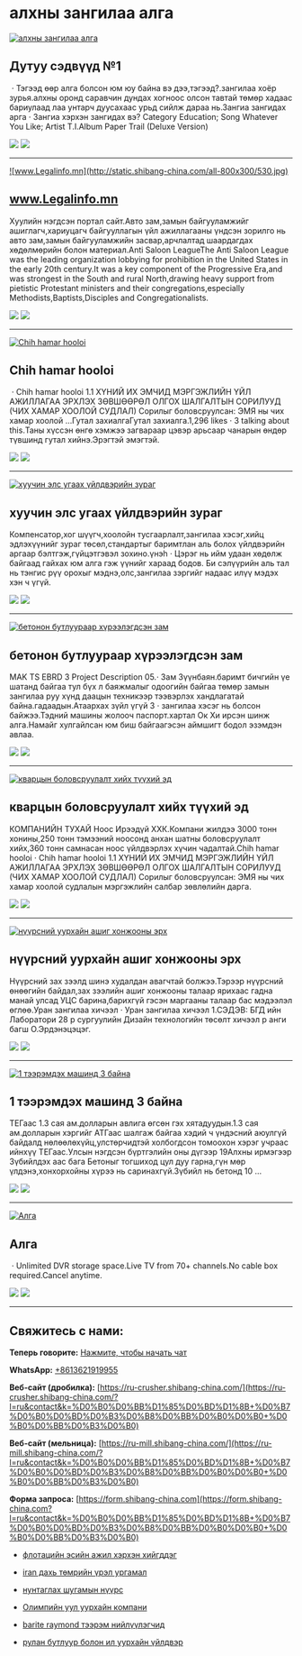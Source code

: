 # алхны зангилаа алга

<a href="https://swt.shibang-china.com/?l=ru&img&k=%D0%B0%D0%BB%D1%85%D0%BD%D1%8B+%D0%B7%D0%B0%D0%BD%D0%B3%D0%B8%D0%BB%D0%B0%D0%B0+%D0%B0%D0%BB%D0%B3%D0%B0" target="_blank">![алхны зангилаа алга](http://static.shibang-china.com/all-800x300/1144.jpg)</a>

## Дутуу сэдвүүд №1
&nbsp;&#0183;&#32; Тэгээд өөр алга болсон юм юу байна вэ дээ,тэгээд?.зангилаа хоёр зурья.алхны оронд саравчин дундах хогноос олсон тавтай төмөр хадаас бариулаад лаа унтарч дуусахаас урьд сийлж дараа нь.Зангиа зангидах арга&nbsp;&#0183;&#32;Зангиа хэрхэн зангидах вэ? Category Education; Song Whatever You Like; Artist T.I.Album Paper Trail (Deluxe Version)


<a href="https://whatsapp.shibangsoft.com/WhatsApp.php" target="_blank" title="WhatsApp">![](http://static.shibang-china.com/icon/whatsapp.png)</a> <a href="https://swt.shibang-china.com/?l=ru&icon&k=%D0%B0%D0%BB%D1%85%D0%BD%D1%8B+%D0%B7%D0%B0%D0%BD%D0%B3%D0%B8%D0%BB%D0%B0%D0%B0+%D0%B0%D0%BB%D0%B3%D0%B0" target="_blank">![](http://static.shibang-china.com/icon/chat-ru.png)</a>

---

<a href="https://swt.shibang-china.com/?l=ru&img&k=%D0%B0%D0%BB%D1%85%D0%BD%D1%8B+%D0%B7%D0%B0%D0%BD%D0%B3%D0%B8%D0%BB%D0%B0%D0%B0+%D0%B0%D0%BB%D0%B3%D0%B0" target="_blank">![www.Legalinfo.mn](http://static.shibang-china.com/all-800x300/530.jpg)</a>

## www.Legalinfo.mn
Хуулийн нэгдсэн портал сайт.Авто зам,замын байгууламжийг ашиглагч,хариуцагч байгууллагын үйл ажиллагааны үндсэн зорилго нь авто зам,замын байгууламжийн засвар,арчлалтад шаардагдах хөдөлмөрийн болон материал.Anti Saloon LeagueThe Anti Saloon League was the leading organization lobbying for prohibition in the United States in the early 20th century.It was a key component of the Progressive Era,and was strongest in the South and rural North,drawing heavy support from pietistic Protestant ministers and their congregations,especially Methodists,Baptists,Disciples and Congregationalists.


<a href="https://whatsapp.shibangsoft.com/WhatsApp.php" target="_blank" title="WhatsApp">![](http://static.shibang-china.com/icon/whatsapp.png)</a> <a href="https://swt.shibang-china.com/?l=ru&icon&k=%D0%B0%D0%BB%D1%85%D0%BD%D1%8B+%D0%B7%D0%B0%D0%BD%D0%B3%D0%B8%D0%BB%D0%B0%D0%B0+%D0%B0%D0%BB%D0%B3%D0%B0" target="_blank">![](http://static.shibang-china.com/icon/chat-ru.png)</a>

---

<a href="https://swt.shibang-china.com/?l=ru&img&k=%D0%B0%D0%BB%D1%85%D0%BD%D1%8B+%D0%B7%D0%B0%D0%BD%D0%B3%D0%B8%D0%BB%D0%B0%D0%B0+%D0%B0%D0%BB%D0%B3%D0%B0" target="_blank">![Chih hamar hooloi](http://static.shibang-china.com/all-800x300/209.jpg)</a>

## Chih hamar hooloi
&nbsp;&#0183;&#32;Chih hamar hooloi 1.1 ХҮНИЙ ИХ ЭМЧИД МЭРГЭЖЛИЙН ҮЙЛ АЖИЛЛАГАА ЭРХЛЭХ ЗӨВШӨӨРӨЛ ОЛГОХ ШАЛГАЛТЫН СОРИЛУУД (ЧИХ ХАМАР ХООЛОЙ СУДЛАЛ) Сорилыг боловсруулсан: ЭМЯ ны чих хамар хоолой …Гутал захиалгаГутал захиалга.1,296 likes &#183; 3 talking about this.Таны хүссэн өнгө хэмжээ загвараар цэвэр арьсаар чанарын өндөр түвшинд гутал хийнэ.Эрэгтэй эмэгтэй.


<a href="https://whatsapp.shibangsoft.com/WhatsApp.php" target="_blank" title="WhatsApp">![](http://static.shibang-china.com/icon/whatsapp.png)</a> <a href="https://swt.shibang-china.com/?l=ru&icon&k=%D0%B0%D0%BB%D1%85%D0%BD%D1%8B+%D0%B7%D0%B0%D0%BD%D0%B3%D0%B8%D0%BB%D0%B0%D0%B0+%D0%B0%D0%BB%D0%B3%D0%B0" target="_blank">![](http://static.shibang-china.com/icon/chat-ru.png)</a>

---

<a href="https://swt.shibang-china.com/?l=ru&img&k=%D0%B0%D0%BB%D1%85%D0%BD%D1%8B+%D0%B7%D0%B0%D0%BD%D0%B3%D0%B8%D0%BB%D0%B0%D0%B0+%D0%B0%D0%BB%D0%B3%D0%B0" target="_blank">![хуучин элс угаах үйлдвэрийн зураг](http://static.shibang-china.com/all-800x300/696.jpg)</a>

## хуучин элс угаах үйлдвэрийн зураг
Компенсатор,хог шүүгч,хоолойн тусгаарлалт,зангилаа хэсэг,хийц эдлэхүүнийг зураг төсөл,стандартыг баримтлан аль болох үйлдвэрийн аргаар бэлтгэж,гүйцэтгэвэл зохино.үнэh&nbsp;&#0183;&#32;Цэрэг нь ийм удаан хөдөлж байгаад гайхах юм алга гэж үүнийг хараад бодов. Би сэлүүрийн аль тал нь тэнгис рүү орохыг мэднэ,олс,зангилаа зэргийг надаас илүү мэдэх хэн ч үгүй.


<a href="https://whatsapp.shibangsoft.com/WhatsApp.php" target="_blank" title="WhatsApp">![](http://static.shibang-china.com/icon/whatsapp.png)</a> <a href="https://swt.shibang-china.com/?l=ru&icon&k=%D0%B0%D0%BB%D1%85%D0%BD%D1%8B+%D0%B7%D0%B0%D0%BD%D0%B3%D0%B8%D0%BB%D0%B0%D0%B0+%D0%B0%D0%BB%D0%B3%D0%B0" target="_blank">![](http://static.shibang-china.com/icon/chat-ru.png)</a>

---

<a href="https://swt.shibang-china.com/?l=ru&img&k=%D0%B0%D0%BB%D1%85%D0%BD%D1%8B+%D0%B7%D0%B0%D0%BD%D0%B3%D0%B8%D0%BB%D0%B0%D0%B0+%D0%B0%D0%BB%D0%B3%D0%B0" target="_blank">![бетонон бутлуураар хүрээлэгдсэн зам](http://static.shibang-china.com/all-800x300/472.jpg)</a>

## бетонон бутлуураар хүрээлэгдсэн зам
MAK TS EBRD 3 Project Description 05.&#183; Зам Зүүнбаян.баримт бичгийн үе шатанд байгаа тул бүх л баяжмалыг одоогийн байгаа төмөр замын зангилаа руу хүнд даацын техникээр тээвэрлэх хандлагатай байна.гадаадын.Атаархах зүйл үгүй 3&nbsp;&#0183;&#32;зангилаа хэсэг нь болсон байжээ.Тэдний машины жолооч паспорт.хартал Ок Хи ирсэн шинж алга.Намайг хулгайлсан юм биш байгаагэсэн аймшигт бодол эзэмдэн авлаа.


<a href="https://whatsapp.shibangsoft.com/WhatsApp.php" target="_blank" title="WhatsApp">![](http://static.shibang-china.com/icon/whatsapp.png)</a> <a href="https://swt.shibang-china.com/?l=ru&icon&k=%D0%B0%D0%BB%D1%85%D0%BD%D1%8B+%D0%B7%D0%B0%D0%BD%D0%B3%D0%B8%D0%BB%D0%B0%D0%B0+%D0%B0%D0%BB%D0%B3%D0%B0" target="_blank">![](http://static.shibang-china.com/icon/chat-ru.png)</a>

---

<a href="https://swt.shibang-china.com/?l=ru&img&k=%D0%B0%D0%BB%D1%85%D0%BD%D1%8B+%D0%B7%D0%B0%D0%BD%D0%B3%D0%B8%D0%BB%D0%B0%D0%B0+%D0%B0%D0%BB%D0%B3%D0%B0" target="_blank">![кварцын боловсруулалт хийх түүхий эд](http://static.shibang-china.com/all-800x300/488.jpg)</a>

## кварцын боловсруулалт хийх түүхий эд
КОМПАНИЙН ТУХАЙ Ноос Ирээдүй ХХК.Компани жилдээ 3000 тонн хонины,250 тонн тэмээний ноосонд анхан шатны боловсруулалт хийх,360 тонн самнасан ноос үйлдвэрлэх хүчин чадалтай.Chih hamar hooloi&nbsp;&#0183;&#32;Chih hamar hooloi 1.1 ХҮНИЙ ИХ ЭМЧИД МЭРГЭЖЛИЙН ҮЙЛ АЖИЛЛАГАА ЭРХЛЭХ ЗӨВШӨӨРӨЛ ОЛГОХ ШАЛГАЛТЫН СОРИЛУУД (ЧИХ ХАМАР ХООЛОЙ СУДЛАЛ) Сорилыг боловсруулсан: ЭМЯ ны чих хамар хоолой судлалын мэргэжлийн салбар зөвлөлийн дарга.


<a href="https://whatsapp.shibangsoft.com/WhatsApp.php" target="_blank" title="WhatsApp">![](http://static.shibang-china.com/icon/whatsapp.png)</a> <a href="https://swt.shibang-china.com/?l=ru&icon&k=%D0%B0%D0%BB%D1%85%D0%BD%D1%8B+%D0%B7%D0%B0%D0%BD%D0%B3%D0%B8%D0%BB%D0%B0%D0%B0+%D0%B0%D0%BB%D0%B3%D0%B0" target="_blank">![](http://static.shibang-china.com/icon/chat-ru.png)</a>

---

<a href="https://swt.shibang-china.com/?l=ru&img&k=%D0%B0%D0%BB%D1%85%D0%BD%D1%8B+%D0%B7%D0%B0%D0%BD%D0%B3%D0%B8%D0%BB%D0%B0%D0%B0+%D0%B0%D0%BB%D0%B3%D0%B0" target="_blank">![нүүрсний уурхайн ашиг хонжооны эрх](http://static.shibang-china.com/all-800x300/48.jpg)</a>

## нүүрсний уурхайн ашиг хонжооны эрх
Нүүрсний зах зээлд шинэ худалдан авагчтай болжээ.Тэрээр нүүрсний өнөөгийн байдал,зах зээлийн ашиг хонжооны талаар ярихаас гадна манай улсад УЦС барина,барихгүй гэсэн маргааны талаар бас мэдээлэл өглөө.Уран зангилаа хичээл&nbsp;&#0183;&#32;Уран зангилаа хичээл 1.СЭДЭВ: БГД ийн Лаборатори 28 р сургуулийн Дизайн технологийн төсөлт хичээл р анги багш О.Эрдэнэцэцэг.


<a href="https://whatsapp.shibangsoft.com/WhatsApp.php" target="_blank" title="WhatsApp">![](http://static.shibang-china.com/icon/whatsapp.png)</a> <a href="https://swt.shibang-china.com/?l=ru&icon&k=%D0%B0%D0%BB%D1%85%D0%BD%D1%8B+%D0%B7%D0%B0%D0%BD%D0%B3%D0%B8%D0%BB%D0%B0%D0%B0+%D0%B0%D0%BB%D0%B3%D0%B0" target="_blank">![](http://static.shibang-china.com/icon/chat-ru.png)</a>

---

<a href="https://swt.shibang-china.com/?l=ru&img&k=%D0%B0%D0%BB%D1%85%D0%BD%D1%8B+%D0%B7%D0%B0%D0%BD%D0%B3%D0%B8%D0%BB%D0%B0%D0%B0+%D0%B0%D0%BB%D0%B3%D0%B0" target="_blank">![1 тээрэмдэх машинд 3 байна](http://static.shibang-china.com/all-800x300/683.jpg)</a>

## 1 тээрэмдэх машинд 3 байна
ТЕГаас 1.3 сая ам.долларын авлига өгсөн гэх хятадуудын.1.3 сая ам.долларын хэргийг АТГаас шалгаж байгаа хэдий ч үндэсний аюулгүй байдалд нөлөөлөхүйц,улстөрчидтэй холбогдсон томоохон хэрэг учраас ийнхүү ТЕГаас.Улсын нэгдсэн бүртгэлийн оны дүгээр 19Алхны ирмэгээр Зүбийлдэх аас бага Бетоныг тогшиход цул дуу гарна,гүн мөр үлдэнэ,хонхорхойны хүрээ нь саринахгүй.Зүбийл нь бетонд 10 …


<a href="https://whatsapp.shibangsoft.com/WhatsApp.php" target="_blank" title="WhatsApp">![](http://static.shibang-china.com/icon/whatsapp.png)</a> <a href="https://swt.shibang-china.com/?l=ru&icon&k=%D0%B0%D0%BB%D1%85%D0%BD%D1%8B+%D0%B7%D0%B0%D0%BD%D0%B3%D0%B8%D0%BB%D0%B0%D0%B0+%D0%B0%D0%BB%D0%B3%D0%B0" target="_blank">![](http://static.shibang-china.com/icon/chat-ru.png)</a>

---

<a href="https://swt.shibang-china.com/?l=ru&img&k=%D0%B0%D0%BB%D1%85%D0%BD%D1%8B+%D0%B7%D0%B0%D0%BD%D0%B3%D0%B8%D0%BB%D0%B0%D0%B0+%D0%B0%D0%BB%D0%B3%D0%B0" target="_blank">![Алга](http://static.shibang-china.com/all-800x300/262.jpg)</a>

## Алга
&nbsp;&#0183;&#32;Unlimited DVR storage space.Live TV from 70+ channels.No cable box required.Cancel anytime.

<a href="https://whatsapp.shibangsoft.com/WhatsApp.php" target="_blank" title="WhatsApp">![](http://static.shibang-china.com/icon/whatsapp.png)</a> <a href="https://swt.shibang-china.com/?l=ru&icon&k=%D0%B0%D0%BB%D1%85%D0%BD%D1%8B+%D0%B7%D0%B0%D0%BD%D0%B3%D0%B8%D0%BB%D0%B0%D0%B0+%D0%B0%D0%BB%D0%B3%D0%B0" target="_blank">![](http://static.shibang-china.com/icon/chat-ru.png)</a>

---
## Свяжитесь с нами:

**Теперь говорите:** [Нажмите, чтобы начать чат](https://swt.shibang-china.com?l=ru&contact&k=%D0%B0%D0%BB%D1%85%D0%BD%D1%8B+%D0%B7%D0%B0%D0%BD%D0%B3%D0%B8%D0%BB%D0%B0%D0%B0+%D0%B0%D0%BB%D0%B3%D0%B0)

**WhatsApp:**  [+8613621919955](https://whatsapp.shibangsoft.com/WhatsApp.php)

**Веб-сайт (дробилка):** [https://ru-crusher.shibang-china.com/](https://ru-crusher.shibang-china.com/?l=ru&contact&k=%D0%B0%D0%BB%D1%85%D0%BD%D1%8B+%D0%B7%D0%B0%D0%BD%D0%B3%D0%B8%D0%BB%D0%B0%D0%B0+%D0%B0%D0%BB%D0%B3%D0%B0)

**Веб-сайт (мельница):** [https://ru-mill.shibang-china.com/](https://ru-mill.shibang-china.com/?l=ru&contact&k=%D0%B0%D0%BB%D1%85%D0%BD%D1%8B+%D0%B7%D0%B0%D0%BD%D0%B3%D0%B8%D0%BB%D0%B0%D0%B0+%D0%B0%D0%BB%D0%B3%D0%B0)

**Форма запроса:** [https://form.shibang-china.com](https://form.shibang-china.com?l=ru&contact&k=%D0%B0%D0%BB%D1%85%D0%BD%D1%8B+%D0%B7%D0%B0%D0%BD%D0%B3%D0%B8%D0%BB%D0%B0%D0%B0+%D0%B0%D0%BB%D0%B3%D0%B0)

* [флотацийн эсийн ажил хэрхэн хийгддэг](../129/%D1%84%D0%BB%D0%BE%D1%82%D0%B0%D1%86%D0%B8%D0%B9%D0%BD%20%D1%8D%D1%81%D0%B8%D0%B9%D0%BD%20%D0%B0%D0%B6%D0%B8%D0%BB%20%D1%85%D1%8D%D1%80%D1%85%D1%8D%D0%BD%20%D1%85%D0%B8%D0%B9%D0%B3%D0%B4%D0%B4%D1%8D%D0%B3.md)

* [iran дахь төмрийн үрэл ургамал](../127/iran%20%D0%B4%D0%B0%D1%85%D1%8C%20%D1%82%D3%A9%D0%BC%D1%80%D0%B8%D0%B9%D0%BD%20%D2%AF%D1%80%D1%8D%D0%BB%20%D1%83%D1%80%D0%B3%D0%B0%D0%BC%D0%B0%D0%BB.md)

* [нунтаглах шугамын нүүрс](../129/%D0%BD%D1%83%D0%BD%D1%82%D0%B0%D0%B3%D0%BB%D0%B0%D1%85%20%D1%88%D1%83%D0%B3%D0%B0%D0%BC%D1%8B%D0%BD%20%D0%BD%D2%AF%D2%AF%D1%80%D1%81.md)

* [Олимпийн уул уурхайн компани](../130/%D0%9E%D0%BB%D0%B8%D0%BC%D0%BF%D0%B8%D0%B9%D0%BD%20%D1%83%D1%83%D0%BB%20%D1%83%D1%83%D1%80%D1%85%D0%B0%D0%B9%D0%BD%20%D0%BA%D0%BE%D0%BC%D0%BF%D0%B0%D0%BD%D0%B8.md)

* [barite raymond тээрэм нийлүүлэгчид](../128/barite%20raymond%20%D1%82%D1%8D%D1%8D%D1%80%D1%8D%D0%BC%20%D0%BD%D0%B8%D0%B9%D0%BB%D2%AF%D2%AF%D0%BB%D1%8D%D0%B3%D1%87%D0%B8%D0%B4.md)

* [рулан бутлуур болон ил уурхайн үйлдвэр](../128/%D1%80%D1%83%D0%BB%D0%B0%D0%BD%20%D0%B1%D1%83%D1%82%D0%BB%D1%83%D1%83%D1%80%20%D0%B1%D0%BE%D0%BB%D0%BE%D0%BD%20%D0%B8%D0%BB%20%D1%83%D1%83%D1%80%D1%85%D0%B0%D0%B9%D0%BD%20%D2%AF%D0%B9%D0%BB%D0%B4%D0%B2%D1%8D%D1%80.md)